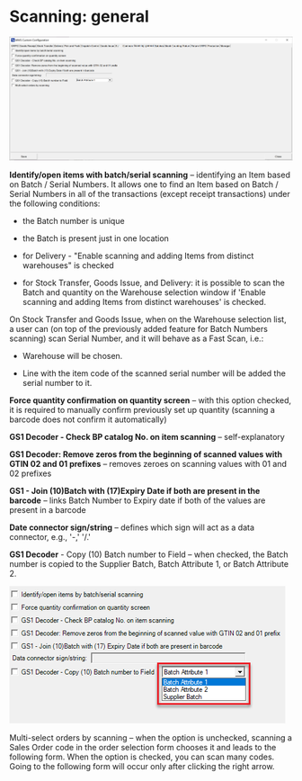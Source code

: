 # Scanning: general

![Scanning](./media/scanning-general.png)

**Identify/open items with batch/serial scanning** – identifying an Item based on Batch / Serial Numbers. It allows one to find an Item based on Batch / Serial Numbers in all of the transactions (except receipt transactions) under the following conditions:

  - the Batch number is unique

  - the Batch is present just in one location

  - for Delivery - "Enable scanning and adding Items from distinct warehouses" is checked

  - for Stock Transfer, Goods Issue, and Delivery: it is possible to scan the Batch and quantity on the Warehouse selection window if 'Enable scanning and adding Items from distinct warehouses' is checked.

On Stock Transfer and Goods Issue, when on the Warehouse selection list, a user can (on top of the previously added feature for Batch Numbers scanning) scan Serial Number, and it will behave as a Fast Scan, i.e.:

  - Warehouse will be chosen.

  - Line with the item code of the scanned serial number will be added the serial number to it.

**Force quantity confirmation on quantity screen** – with this option checked, it is required to manually confirm previously set up quantity (scanning a barcode does not confirm it automatically)

**GS1 Decoder - Check BP catalog No. on item scanning** – self-explanatory

**GS1 Decoder: Remove zeros from the beginning of scanned values with GTIN 02 and 01 prefixes** – removes zeroes on scanning values with 01 and 02 prefixes

**GS1 - Join (10)Batch with (17)Expiry Date if both are present in the barcode** – links Batch Number to Expiry date if both of the values are present in a barcode

**Date connector sign/string** – defines which sign will act as a data connector, e.g., '-,' '/.'

**GS1 Decoder** - Copy (10) Batch number to Field – when checked, the Batch number is copied to the Supplier Batch, Batch Attribute 1, or Batch Attribute 2.

![Copy Batch](./media/copy-batch.png)

Multi-select orders by scanning – when the option is unchecked, scanning a Sales Order code in the order selection form chooses it and leads to the following form. When the option is checked, you can scan many codes. Going to the following form will occur only after clicking the right arrow.
